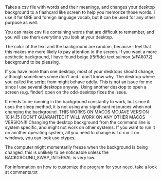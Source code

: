 Takes a csv file with words and their meanings, and changes your desktop
background to a flashcard like screen to help you memorize those words.
I use it for GRE  and foreign language vocab,
but it can be used for any other purpose as well.

You can make csv file containing words that are difficult to remember,
and you will see them everytime you look at your desktop.

The color of the text and the background are random, because I feel that
this makes me more likely to pay attention to the screen. If you want a more
aesthetic background, I have found beige (f5f5dc) text
salmon (#FA8072) background to be pleasing.


If you have more than one desktop, most of your desktops should change,
although sometimes some don't and I don't know why. The desktop
where you called the script from might behave oddly. This is not an issue for
me since I use several desktops anyway. Using another desktop to open a
screen (e.g. finder) open on the odd-desktop fixes the issue.

It needs to be running in the background constantly to work, but since
it uses the sleep method, it is not using any significant resources when
not changing the background.
THIS WORKS ON MACOS MOJAVE VERSION 10.14.15
I DON'T GUARANTEE IT WILL WORK ON ANY OTHER MACOS VERSION!!!
Changing the desktop background from the command line is system specific,
and might not work on other systems. If you want to run it on another
operating system, all you need to change is
To run it on windows, you can look use ctypes.

The computer might momentarily freeze when the background is being changed,
this is unlikely to be noticeable unless the BACKGROUND_SWAP_INTERVAL is very low.

For information on how to customize the program for your need, 
take a look at comments.txt
